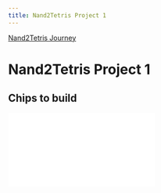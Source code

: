 ```yaml
---
title: Nand2Tetris Project 1
---
```

[Nand2Tetris Journey](out/nand2tetris-journey.md)
# Nand2Tetris Project 1
## Chips to build
![Computer Gates](out/computer-gates.md)
